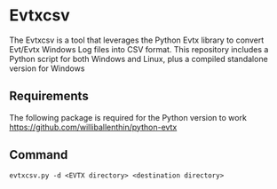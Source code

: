# Evtxcsv
The Evtxcsv is a tool that leverages the Python Evtx library to convert Evt/Evtx Windows Log files into CSV format. This repository includes a Python script for both Windows and Linux, plus a compiled standalone version for Windows

## Requirements
The following package is required for the Python version to work
https://github.com/williballenthin/python-evtx

## Command
	evtxcsv.py -d <EVTX directory> <destination directory>

